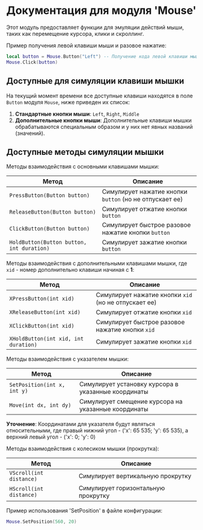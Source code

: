 # Документация для модуля 'Mouse'

Этот модуль предоставляет функции для эмуляции действий мыши, таких как перемещение курсора, клики и скроллинг.

Пример получения левой клавиши мыши и разовое нажатие:

```lua
local button = Mouse.Button("Left") -- Получение кода левой клавиши мышки
Mouse.Click(button)
```

## Доступные для симуляции клавиши мышки

На текущий момент времени все доступные клавиши находятся в поле `Button` модуля `Mouse`, ниже приведен их список:

1. **Стандартные кнопки мыши**:
   `Left`, `Right`, `Middle`
2. **Дополнительные кнопки мыши**:
   Дополнительные клавиши мышки обрабатываются специальным образом и у них нет явных названий (значений).

## Доступные методы симуляции мышки

Методы взаимодействия с основными клавишами мышки:

| Метод                                     | Описание                                                |
|-------------------------------------------|---------------------------------------------------------|
| `PressButton(Button button)`              | Симулирует нажатие кнопки `button` (но не отпускает ее) |
| `ReleaseButton(Button button)`            | Симулирует отжатие кнопки `button`                      |
| `ClickButton(Button button)`              | Симулирует быстрое разовое нажатие кнопки `button`      |
| `HoldButton(Button button, int duration)` | Симулирует зажатие кнопки `button`                      |

Методы взаимодействия с дополнительными клавишами мышки, где `xid` - номер дополнительно клавиши начиная с **1**:

| Метод                                | Описание                                             |
|--------------------------------------|------------------------------------------------------|
| `XPressButton(int xid)`              | Симулирует нажатие кнопки `xid` (но не отпускает ее) |
| `XReleaseButton(int xid)`            | Симулирует отжатие кнопки `xid`                      |
| `XClickButton(int xid)`              | Симулирует быстрое разовое нажатие кнопки `xid`      |
| `XHoldButton(int xid, int duration)` | Симулирует зажатие кнопки `xid`                      |

Методы взаимодействия с указателем мышки:

| Метод                       | Описание                                            |
|-----------------------------|-----------------------------------------------------|
| `SetPosition(int x, int y)` | Симулирует установку курсора в указанные координаты |
| `Move(int dx, int dy)`      | Симулирует смещение курсора на указанные координаты |

**Уточнение**: Координатами для указателя будут являться относительными, где правый нижний угол - ('x': 65 535; 'y': 65 535), а верхний левый угол - ('x': 0; 'y': 0)  

Методы взаимодействия с колесиком мышки (прокрутка):

| Метод                   | Описание                            |
|-------------------------|-------------------------------------|
| `VScroll(int distance)` | Симулирует вертикальную прокрутку   |
| `HScroll(int distance)` | Симулирует горизонтальную прокрутку |

Пример использования 'SetPosition' в файле конфигурации:

```lua
Mouse.SetPosition(560, 20)
```
